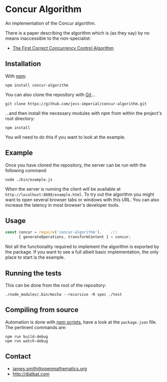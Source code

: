 # Concur Algorithm

An implementation of the Concur algorithm.

There is a paper describing the algorithm which is (as they say) by no means inaccessible to the non-specialist:

* [The First Correct Concurrency Control Algorithm](http://djalbat.com/TFCCCA.pdf)

## Installation

With [npm](https://www.npmjs.com/):

    npm install concur-algorithm

You can also clone the repository with [Git](https://git-scm.com/)...

    git clone https://github.com/jecs-imperial/concur-algorithm.git

...and then install the necessary modules with npm from within the project's root directory:

    npm install

You will need to do this if you want to look at the example.

## Example

Once you have cloned the repository, the server can be run with the following command:

    node ./bin/example.js

When the server is running the client will be available at `http://localhost:8888/example.html`. To try out the algorithm you might want to open several browser tabs or windows with this URL. You can also increase the latency in most browser's developer tools.

## Usage

```js
const concur = require('concur-algorithm'),    ///
      { generateOperations, transformContent } = concur;
```

Not all the functionality required to implement the algorithm is exported by the package. If you want to see a full albeit basic implementation, the only place to start is the example.

## Running the tests

This can be done from the root of the repository:

    ./node_modules/.bin/mocha --recursive -R spec ./test

## Compiling from source

Automation is done with [npm scripts](https://docs.npmjs.com/misc/scripts), have a look at the `package.json` file. The pertinent commands are:

    npm run build-debug
    npm run watch-debug

## Contact

- james.smith@openmathematics.org
- http://djalbat.com
